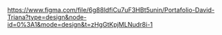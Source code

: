 https://www.figma.com/file/6g88ldfiCu7uF3HBt5unin/Portafolio-David-Triana?type=design&node-id=0%3A1&mode=design&t=zHgGtKpjMLNudr8i-1
